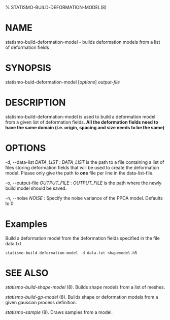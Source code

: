 % STATISMO-BUILD-DEFORMATION-MODEL(8)


# NAME

statismo-build-deformation-model - builds deformation models from a list of deformation fields

# SYNOPSIS

statismo-buid-deformation-model [*options*] *output-file*

# DESCRIPTION

statismo-build-deformation-model is used to build a deformation model from a given list of deformation fields. 
**All the deformation fields need to have the same domain (i.e. origin, spacing and size needs to be the same)**


# OPTIONS
-d, \--data-list *DATA_LIST*
:	*DATA_LIST* is the path to a file containing a list of files storing deformation fields that will be used to create the deformation model. Please only give the path to **one** file per line in the data-list-file.

-o, \--output-file *OUTPUT_FILE*
:	*OUTPUT_FILE* is the path where the newly build model should be saved.

-n, \--noise *NOISE*
:	Specify the noise variance of the PPCA model. Defaults to 0

<!-- 
-a, \--auto-noise 
:	Estimate noise directly from dropped components.
-->


# Examples 
Build a deformation model from the deformation fields specified in the file data.txt

    statismo-build-deformation-model -d data.txt shapemodel.h5

# SEE ALSO

*statismo-build-shape-model* (8).
Builds shape models from a list of meshes.

*statismo-build-gp-model* (8).
Builds shape or deformation models from a given gaussian process definition.

*statismo-sample* (8).
Draws samples from a model.